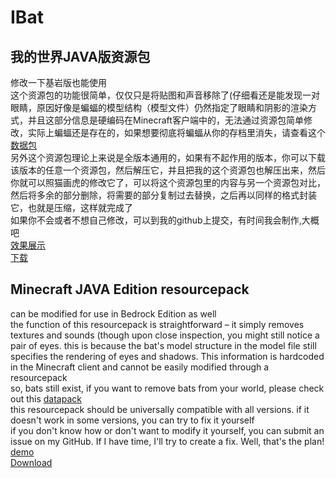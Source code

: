 # IBat
## 我的世界JAVA版资源包  
修改一下基岩版也能使用  
这个资源包的功能很简单，仅仅只是将贴图和声音移除了(仔细看还是能发现一对眼睛，原因好像是蝙蝠的模型结构（模型文件）仍然指定了眼睛和阴影的渲染方式，并且这部分信息是硬编码在Minecraft客户端中的，无法通过资源包简单修改，实际上蝙蝠还是存在的，如果想要彻底将蝙蝠从你的存档里消失，请查看这个[数据包](https://github.com/Oururis/Batk)  
另外这个资源包理论上来说是全版本通用的，如果有不起作用的版本，你可以下载该版本的任意一个资源包，然后解压它，并且把我的这个资源包也解压出来，然后你就可以照猫画虎的修改它了，可以将这个资源包里的内容与另一个资源包对比，然后将多余的部分删除，将需要的部分复制过去替换，之后再以同样的格式封装它，也就是压缩，这样就完成了  
如果你不会或者不想自己修改，可以到我的github上提交，有时间我会制作,大概吧  
[效果展示](https://www.bilibili.com/video/BV1Xk4y1578y/?spm_id_from=333.999.0.0)  
[下载](https://github.com/Oururis/IBat/releases)
## Minecraft JAVA Edition resourcepack  
can be modified for use in Bedrock Edition as well  
the function of this resourcepack is straightforward – it simply removes textures and sounds (though upon close inspection, you might still notice a pair of eyes. this is because the bat's model structure in the model file still specifies the rendering of eyes and shadows. This information is hardcoded in the Minecraft client and cannot be easily modified through a resourcepack  
so, bats still exist, if you want to remove bats from your world, please check out this [datapack](https://github.com/Oururis/Batk)  
this resourcepack should be universally compatible with all versions. if it doesn't work in some versions, you can try to fix it yourself  
if you don't know how or don't want to modify it yourself, you can submit an issue on my GitHub. If I have time, I'll try to create a fix. Well, that's the plan!  
[demo](https://youtu.be/imQJT0pZHlY)  
[Download](https://github.com/Oururis/IBat/releases)
